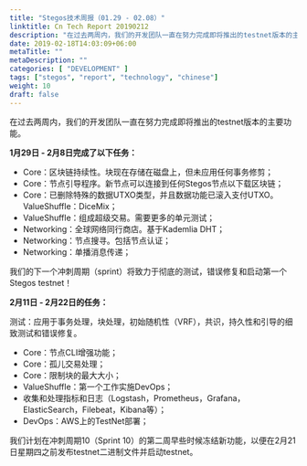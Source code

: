```yaml
---
title: "Stegos技术周报（01.29 - 02.08）"
linktitle: Cn Tech Report 20190212
description: "在过去两周内，我们的开发团队一直在努力完成即将推出的testnet版本的主要功能。"
date: 2019-02-18T14:03:09+06:00
metaTitle: ""
metaDescription: ""
categories: [ "DEVELOPMENT" ]
tags: ["stegos", "report", "technology", "chinese"]
weight: 10
draft: false
---
```


在过去两周内，我们的开发团队一直在努力完成即将推出的testnet版本的主要功能。

**1月29日 - 2月8日完成了以下任务：**

- Core：区块链持续性。块现在存储在磁盘上，但未应用任何事务修剪；
- Core：节点引导程序。新节点可以连接到任何Stegos节点以下载区块链；
- Core：已删除特殊的数据UTXO类型，并且数据功能已滚入支付UTXO。ValueShuffle：DiceMix；
- ValueShuffle：组成超级交易。需要更多的单元测试；
- Networking：全球网络同行商店。基于Kademlia DHT；
- Networking：节点搜寻。包括节点认证；
- Networking：单播消息传递；
 
我们的下一个冲刺周期（sprint）将致力于彻底的测试，错误修复和启动第一个Stegos testnet！
 
**2月11日 - 2月22日的任务：**

测试：应用于事务处理，块处理，初始随机性（VRF），共识，持久性和引导的细致测试和错误修复。

- Core：节点CLI增强功能；
- Core：孤儿交易处理；
- Core：限制块的最大大小；
- ValueShuffle：第一个工作实施DevOps；
- 收集和处理指标和日志（Logstash，Prometheus，Grafana，ElasticSearch，Filebeat，Kibana等）；
- DevOps：AWS上的TestNet部署；
 
我们计划在冲刺周期10（Sprint 10）的第二周早些时候冻结新功能，以便在2月21日星期四之前发布testnet二进制文件并启动testnet。
